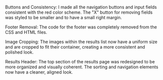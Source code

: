 Buttons and Consistency: I made all the navigation buttons and input fields consistent with the red color scheme. The "X" button for removing fields was styled to be smaller and to have a small right margin.

Footer Removal: The code for the footer was completely removed from the CSS and HTML files.

Image Cropping: The images within the results list now have a uniform size and are cropped to fit their container, creating a more consistent and polished look.

Results Header: The top section of the results page was redesigned to be more organized and visually coherent. The sorting and navigation elements now have a cleaner, aligned look.